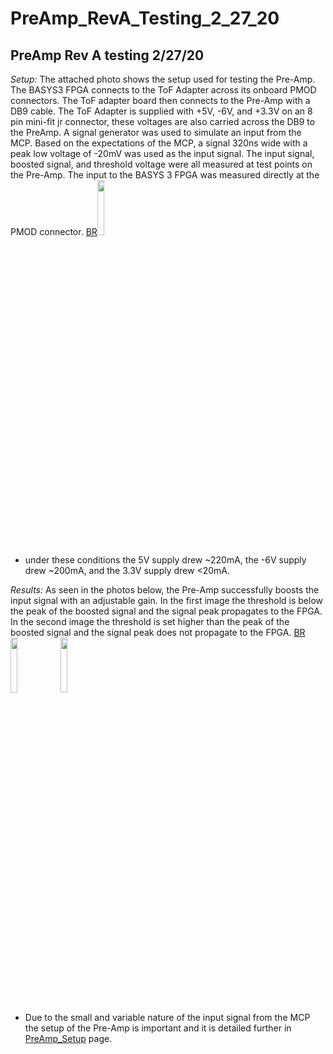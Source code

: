 # PreAmp_RevA_Testing_2_27_20
## PreAmp Rev A testing 2/27/20

*Setup:* The attached photo shows the setup used for testing the Pre-Amp. The BASYS3 FPGA connects to the ToF Adapter across its onboard PMOD connectors. The ToF adapter board then connects to the Pre-Amp with a DB9 cable. The ToF Adapter is supplied with +5V, -6V, and +3.3V on an 8 pin mini-fit jr connector, these voltages are also carried across the DB9 to the PreAmp. A signal generator was used to simulate an input from the MCP. Based on the expectations of the MCP, a signal 320ns wide with a peak low voltage of -20mV was used as the input signal. The input signal, boosted signal, and threshold voltage were all measured at test points on the Pre-Amp. The input to the BASYS 3 FPGA was measured directly at the PMOD connector.
[BR](BR.md)<a href="http://gauss.bu.edu/svn/tof-system/Gallery/2020-02-27/Testing_Setup.jpg"><img src="http://gauss.bu.edu/svn/tof-system/Gallery/2020-02-27/Testing_Setup.jpg" width="15%"></a>
 * under these conditions the 5V supply drew ~220mA, the -6V supply drew ~200mA, and the 3.3V supply drew <20mA.

*Results:* As seen in the photos below, the Pre-Amp successfully boosts the input signal with an adjustable gain. In the first image the threshold is below the peak of the boosted signal and the signal peak propagates to the FPGA. In the second image the threshold is set higher than the peak of the boosted signal and the signal peak does not propagate to the FPGA.
[BR](BR.md)<a href="http://gauss.bu.edu/svn/tof-system/Gallery/2020-02-27/ON.jpg"><img src="http://gauss.bu.edu/svn/tof-system/Gallery/2020-02-27/ON.jpg" width="15%"></a>
<a href="http://gauss.bu.edu/svn/tof-system/Gallery/2020-02-27/ON.jpg"><img src="http://gauss.bu.edu/svn/tof-system/Gallery/2020-02-27/ON.jpg" width="15%"></a>
 * Due to the small and variable nature of the input signal from the MCP the setup of the Pre-Amp is important and it is detailed further in [PreAmp_Setup](ohm) page.

